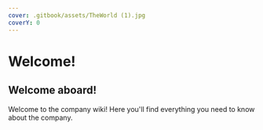 ```yaml
---
cover: .gitbook/assets/TheWorld (1).jpg
coverY: 0
---
```


# Welcome!

## Welcome aboard!

Welcome to the company wiki! Here you'll find everything you need to know about the company.
